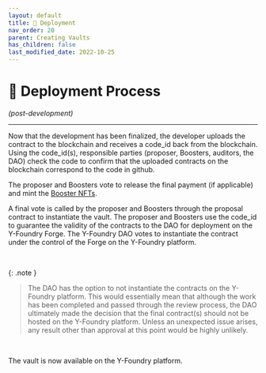 ```yaml
---
layout: default
title: 📡 Deployment
nav_order: 20
parent: Creating Vaults
has_children: false
last_modified_date: 2022-10-25
---
```


# 📡 Deployment Process
_(post-development)_

***

Now that the development has been finalized, the developer uploads the contract to the blockchain and receives a code_id back from the blockchain. Using the code_id(s), responsible parties (proposer, Boosters, auditors, the DAO) check the code to confirm that the uploaded contracts on the blockchain correspond to the code in github. 

The proposer and Boosters vote to release the final payment (if applicable) and mint the [Booster NFTs](../5-vault-nft/).

A final vote is called by the proposer and Boosters through the proposal contract to instantiate the vault. The proposer and Boosters use the code_id to guarantee the validity of the contracts to the DAO for deployment on the Y-Foundry Forge. The Y-Foundry DAO votes to instantiate the contract under the control of the Forge on the Y-Foundry platform. 

<br>

{: .note }
> The DAO has the option to not instantiate the contracts on the Y-Foundry platform. This would essentially mean that although the work has been completed and passed through the review process, the DAO ultimately made the decision that the final contract(s) should not be hosted on the Y-Foundry platform. Unless an unexpected issue arises, any result other than approval at this point would be highly unlikely.

<br>

The vault is now available on the Y-Foundry platform.
